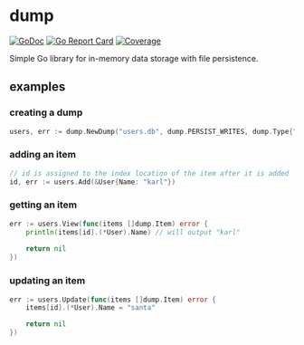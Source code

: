 # dump
[![GoDoc](https://img.shields.io/badge/api-reference-blue.svg)](https://godoc.org/github.com/karlmcguire/dump)
[![Go Report Card](https://img.shields.io/badge/go%20report-A%2B-green.svg)](https://goreportcard.com/report/github.com/karlmcguire/dump)
[![Coverage](https://img.shields.io/badge/coverage-100%25-ff69b4.svg)](https://gocover.io/karlmcguire/dump)

Simple Go library for in-memory data storage with file persistence.

## examples

### creating a dump

```go
users, err := dump.NewDump("users.db", dump.PERSIST_WRITES, dump.Type{"main.User", User{}})
```

### adding an item

```go
// id is assigned to the index location of the item after it is added
id, err := users.Add(&User{Name: "karl"})
```

### getting an item

```go
err := users.View(func(items []dump.Item) error {
    println(items[id].(*User).Name) // will output "karl"
    
    return nil
})
```

### updating an item

```go
err := users.Update(func(items []dump.Item) error {
    items[id].(*User).Name = "santa"

    return nil
})
```
